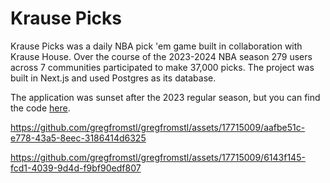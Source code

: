 # Krause Picks

Krause Picks was a daily NBA pick 'em game built in collaboration with Krause House. Over the course of the 2023-2024 NBA season 279 users across 7 communities participated to make 37,000 picks. The project was built in Next.js and used Postgres as its database.

The application was sunset after the 2023 regular season, but you can find the code [here](https://github.com/gregfromstl/krause-picks).


https://github.com/gregfromstl/gregfromstl/assets/17715009/aafbe51c-e778-43a5-8eec-3186414d6325


https://github.com/gregfromstl/gregfromstl/assets/17715009/6143f145-fcd1-4039-9d4d-f9bf90edf807

